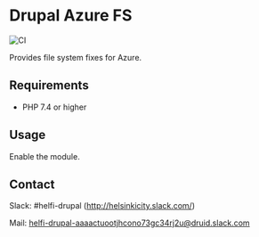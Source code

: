 # Drupal Azure FS

![CI](https://github.com/City-of-Helsinki/drupal-module-helfi-azure-fs/workflows/CI/badge.svg)

Provides file system fixes for Azure.

## Requirements

- PHP 7.4 or higher

## Usage

Enable the module.

## Contact

Slack: #helfi-drupal (http://helsinkicity.slack.com/)

Mail: helfi-drupal-aaaactuootjhcono73gc34rj2u@druid.slack.com
